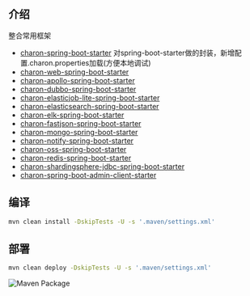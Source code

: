 ## 介绍

整合常用框架

* [charon-spring-boot-starter](./charon-spring-boot-starters/charon-spring-boot-starter)  对spring-boot-starter做的封装，新增配置.charon.properties加载(方便本地调试)
* [charon-web-spring-boot-starter](./charon-spring-boot-starters/charon-web-spring-boot-starter) 
* [charon-apollo-spring-boot-starter](./charon-spring-boot-starters/charon-apollo-spring-boot-starter) 
* [charon-dubbo-spring-boot-starter](./charon-spring-boot-starters/charon-dubbo-spring-boot-starter) 
* [charon-elasticjob-lite-spring-boot-starter](./charon-spring-boot-starters/charon-elasticjob-lite-spring-boot-starter) 
* [charon-elasticsearch-spring-boot-starter](./charon-spring-boot-starters/charon-elasticsearch-spring-boot-starter) 
* [charon-elk-spring-boot-starter](./charon-spring-boot-starters/charon-elk-spring-boot-starter) 
* [charon-fastjson-spring-boot-starter](./charon-spring-boot-starters/charon-fastjson-spring-boot-starter) 
* [charon-mongo-spring-boot-starter](./charon-spring-boot-starters/charon-mongo-spring-boot-starter) 
* [charon-notify-spring-boot-starter](./charon-spring-boot-starters/charon-notify-spring-boot-starter) 
* [charon-oss-spring-boot-starter](./charon-spring-boot-starters/charon-oss-spring-boot-starter) 
* [charon-redis-spring-boot-starter](./charon-spring-boot-starters/charon-redis-spring-boot-starter) 
* [charon-shardingsphere-jdbc-spring-boot-starter](./charon-spring-boot-starters/charon-shardingsphere-jdbc-spring-boot-starter) 
* [charon-spring-boot-admin-client-starter](./charon-spring-boot-starters/charon-spring-boot-admin-client-starter) 

## 编译

```bash
mvn clean install -DskipTests -U -s '.maven/settings.xml'
```

## 部署
```bash
mvn clean deploy -DskipTests -U -s '.maven/settings.xml'
```
![Maven Package](https://github.com/harvies/charon/workflows/Maven%20Package/badge.svg)
